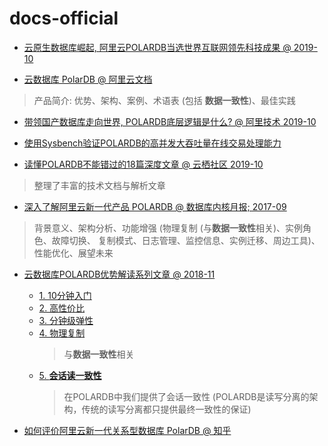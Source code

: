 # docs-official

- [云原生数据库崛起, 阿里云POLARDB当选世界互联网领先科技成果 @ 2019-10](https://developer.aliyun.com/article/721497)

- [云数据库 PolarDB @ 阿里云文档](https://help.aliyun.com/product/58609.html)
> 产品简介: 优势、架构、案例、术语表 (包括 **数据一致性**)、最佳实践

- [带领国产数据库走向世界, POLARDB底层逻辑是什么? @ 阿里技术 2019-10](https://mp.weixin.qq.com/s/D56101wV4dAR1aDeEodl7w)

- [使用Sysbench验证POLARDB的高并发大吞吐量在线交易处理能力](https://edu.aliyun.com/article/160)

- [读懂POLARDB不能错过的18篇深度文章 @ 云栖社区 2019-10](https://yq.aliyun.com/articles/721566)
> 整理了丰富的技术文档与解析文章

- [深入了解阿里云新一代产品 POLARDB @ 数据库内核月报; 2017-09](http://mysql.taobao.org/monthly/2017/09/01/)
> 背景意义、架构分析、功能增强 (物理复制 (与**数据一致性**相关)、实例角色、故障切换、
> 复制模式、日志管理、监控信息、实例迁移、周边工具)、性能优化、展望未来

- [云数据库POLARDB优势解读系列文章 @ 2018-11]()
  - [1. 10分钟入门](https://yq.aliyun.com/articles/673623)
  - [2. 高性价比](https://yq.aliyun.com/articles/673636)
  - [3. 分钟级弹性](https://yq.aliyun.com/articles/669029)
  - [4. 物理复制](https://yq.aliyun.com/articles/674229)
    > 与**数据一致性**相关
  - [5. **会话读一致性**](https://yq.aliyun.com/articles/674234)
    > 在POLARDB中我们提供了会话一致性 (POLARDB是读写分离的架构，传统的读写分离都只提供最终一致性的保证)

- [如何评价阿里云新一代关系型数据库 PolarDB @ 知乎](https://www.zhihu.com/question/63987114)

